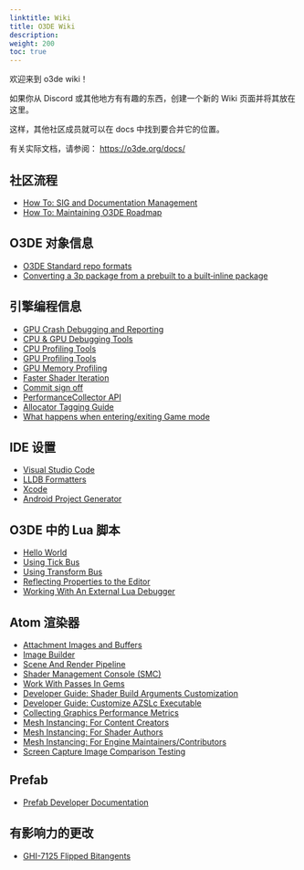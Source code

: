 ```yaml
---
linktitle: Wiki
title: O3DE Wiki
description: 
weight: 200
toc: true
---
```


欢迎来到 o3de wiki！

如果你从 Discord 或其他地方有有趣的东西，创建一个新的 Wiki 页面并将其放在这里。

这样，其他社区成员就可以在 docs 中找到要合并它的位置。

有关实际文档，请参阅： https://o3de.org/docs/

## 社区流程
* [How To: SIG and Documentation Management](SIG-and-Documentation-Management.md)
* [How To: Maintaining O3DE Roadmap](Maintaining-O3DE-Roadmap.md)

## O3DE 对象信息
* [O3DE Standard repo formats](O3DE-Standard-repo-formats.md)
* [Converting a 3p package from a prebuilt to a built‐inline package](O3DE-3p-Package-System-vs-FetchContent-vs-ExternalProject-investigation.md)

## 引擎编程信息
* [GPU Crash Debugging and Reporting](GPU-Crash-Debugging-and-Reporting.md)
* [CPU & GPU Debugging Tools](CPU-%26-GPU-Debugging-Tools.md)
* [CPU Profiling Tools](CPU-Profiling-Tools.md)
* [GPU Profiling Tools](GPU-Profiling-Tools.md)
* [GPU Memory Profiling](GPU-Memory-Profiling.md)
* [Faster Shader Iteration](Faster-Shader-Iteration.md)
* [Commit sign off](Commit-Sign-Offs.md)
* [PerformanceCollector API](How-To-Use-The-PerformanceCollector-API-To-Instrument-Key-Performance-Metrics.md)
* [Allocator Tagging Guide](Allocator-Tagging-Guide.md)
* [What happens when entering/exiting Game mode](What-Happens-When-The-Editor-Enters-And-Exits-Game-Mode_.md)

## IDE 设置
* [Visual Studio Code](Using-VSCode-to-build-O3DE.md)
* [LLDB Formatters](LLDB-Formatters-for-O3DE.md)
* [Xcode](Xcode.md)
* [Android Project Generator](The-Android-Project-Generator.md)

## O3DE 中的 Lua 脚本
* [Hello World](%5BLua%5D-Hello-World.md)
* [Using Tick Bus](%5BLua%5D-Using-Tick-Bus.md)
* [Using Transform Bus](%5BLua%5D-Using-Transform-Bus.md)
* [Reflecting Properties to the Editor](%5BLua%5D-Reflecting-Properties-to-the-Editor.md)
* [Working With An External Lua Debugger](Working-With-An-External-Lua-Debugger.md)

## Atom 渲染器
* [Attachment Images and Buffers](%5BAtom%5D-Attachment-Images-and-Buffers.md)
* [Image Builder](%5BAtom%5D-Image-Builder.md)
* [Scene And Render Pipeline](%5BAtom%5D-Scene-and-Render-Pipeline.md)
* [Shader Management Console (SMC)](%5BAtom%5D-Shader-Management-Console-%28SMC%29.md)
* [Work With Passes In Gems](%5BAtom%5D-Work-With-Passes-In-Gems.md)
* [Developer Guide: Shader Build Arguments Customization](Shader-Build-Pipeline_-How-To-Use-A-Different-Version-Of-AZSLc.md)
* [Developer Guide: Customize AZSLc Executable](Shader-Build-Pipeline_-How-To-Use-A-Different-Version-Of-AZSLc.md)
* [Collecting Graphics Performance Metrics](Collecting-Graphics-Performance-Metrics.md)
* [Mesh Instancing: For Content Creators](%5BAtom%5D-Mesh-Instancing_-For-Content-Creators.md)
* [Mesh Instancing: For Shader Authors](%5BAtom%5D-Mesh-Instancing_-For-Shader-Authors.md)
* [Mesh Instancing: For Engine Maintainers/Contributors](%5BAtom%5D-Mesh-Instancing_-For-Engine-Maintainers-Contributors.md)
* [Screen Capture Image Comparison Testing](%5BAtom%5D-Screen-Capture-Image-Comparison-testing.md)

## Prefab
* [Prefab Developer Documentation](Prefab-Developer-Documentation.md)

## 有影响力的更改
* [GHI-7125 Flipped Bitangents](Impactful-Change---Flipped-Bitangents.md)
